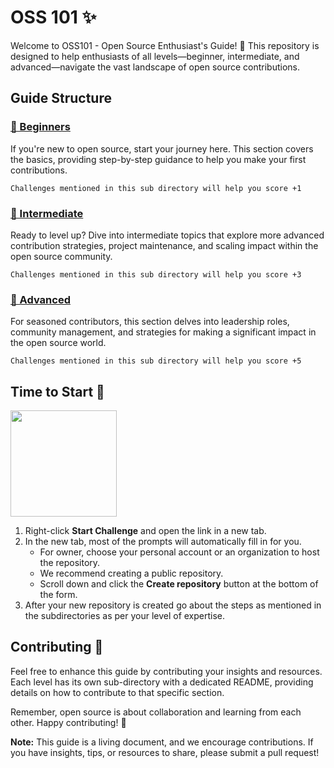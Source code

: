 # OSS 101 ✨

Welcome to OSS101 - Open Source Enthusiast's Guide! 🚀 This repository is designed to help enthusiasts of all levels—beginner, intermediate, and advanced—navigate the vast landscape of open source contributions.

## Guide Structure
<!--<img align="right" height="560" src="https://github.com/NebulaTris/oss101/assets/94922914/5cedaf81-e146-4ca7-854c-cb3148ced5cb">-->

### [🌱 Beginners](Beginner/)
If you're new to open source, start your journey here. This section covers the basics, providing step-by-step guidance to help you make your first contributions.

``Challenges mentioned in this sub directory will help you score +1`` 

### [🚀 Intermediate](Intermediate/)
Ready to level up? Dive into intermediate topics that explore more advanced contribution strategies, project maintenance, and scaling impact within the open source community.

``Challenges mentioned in this sub directory will help you score +3``  

### [🌟 Advanced](Advanced/)
For seasoned contributors, this section delves into leadership roles, community management, and strategies for making a significant impact in the open source world.

``Challenges mentioned in this sub directory will help you score +5``

## Time to Start 🚀

<a href="https://github.com/NebulaTris/oss101/fork?name=oss101-clone-for-challenge&description=My+clone+repository+of-oss101&visibility=public"><img width="170" src="https://github.com/NebulaTris/oss101/assets/94922914/b5220396-65c8-463b-a1b7-f78a6835c29f"></a>

1. Right-click **Start Challenge** and open the link in a new tab.
2. In the new tab, most of the prompts will automatically fill in for you.
   - For owner, choose your personal account or an organization to host the repository.
   - We recommend creating a public repository.
   - Scroll down and click the **Create repository** button at the bottom of the form.
3. After your new repository is created go about the steps as mentioned in the subdirectories as per your level of expertise.


## Contributing 🤝

Feel free to enhance this guide by contributing your insights and resources. Each level has its own sub-directory with a dedicated README, providing details on how to contribute to that specific section.

Remember, open source is about collaboration and learning from each other. Happy contributing! 🎉

**Note:** This guide is a living document, and we encourage contributions. If you have insights, tips, or resources to share, please submit a pull request!
